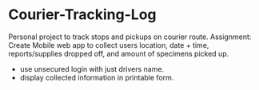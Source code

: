 # Courier-Tracking-Log
Personal project to track stops and pickups on courier route.
Assignment: Create Mobile web app to collect users location, date + time, reports/supplies dropped off, and amount of specimens picked up.
- use unsecured login with just drivers name.
- display collected information in printable form.
